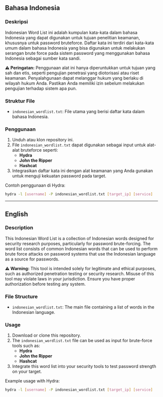 ## Bahasa Indonesia

### **Deskripsi**
Indonesian Word List ini adalah kumpulan kata-kata dalam bahasa Indonesia yang dapat digunakan untuk tujuan penelitian keamanan, khususnya untuk password bruteforce. Daftar kata ini terdiri dari kata-kata umum dalam bahasa Indonesia yang bisa digunakan untuk melakukan serangan brute force pada sistem password yang menggunakan bahasa Indonesia sebagai sumber kata sandi.

**⚠️ Peringatan:**
Penggunaan alat ini hanya diperuntukkan untuk tujuan yang sah dan etis, seperti pengujian penetrasi yang diotorisasi atau riset keamanan. Penyalahgunaan dapat melanggar hukum yang berlaku di wilayah hukum Anda. Pastikan Anda memiliki izin sebelum melakukan pengujian terhadap sistem apa pun.

### **Struktur File**
- `indonesian_wordlist.txt`: File utama yang berisi daftar kata dalam bahasa Indonesia.
  
### **Penggunaan**
1. Unduh atau klon repository ini.
2. File `indonesian_wordlist.txt` dapat digunakan sebagai input untuk alat-alat bruteforce seperti:
   - **Hydra**
   - **John the Ripper**
   - **Hashcat**
3. Integrasikan daftar kata ini dengan alat keamanan yang Anda gunakan untuk menguji kekuatan password pada target.

Contoh penggunaan di Hydra:

```bash
hydra -l [username] -P indonesian_wordlist.txt [target_ip] [service]
```
---

## English

### **Description**
This Indonesian Word List is a collection of Indonesian words designed for security research purposes, particularly for password brute-forcing. The word list consists of common Indonesian words that can be used to perform brute force attacks on password systems that use the Indonesian language as a source for passwords.

**⚠️ Warning:**
This tool is intended solely for legitimate and ethical purposes, such as authorized penetration testing or security research. Misuse of this tool may violate laws in your jurisdiction. Ensure you have proper authorization before testing any system.

### **File Structure**
- `indonesian_wordlist.txt`: The main file containing a list of words in the Indonesian language.

### **Usage**
1. Download or clone this repository.
2. The `indonesian_wordlist.txt` file can be used as input for brute-force tools such as:
   - **Hydra**
   - **John the Ripper**
   - **Hashcat**
3. Integrate this word list into your security tools to test password strength on your target.

Example usage with Hydra:

```bash
hydra -l [username] -P indonesian_wordlist.txt [target_ip] [service]
```
